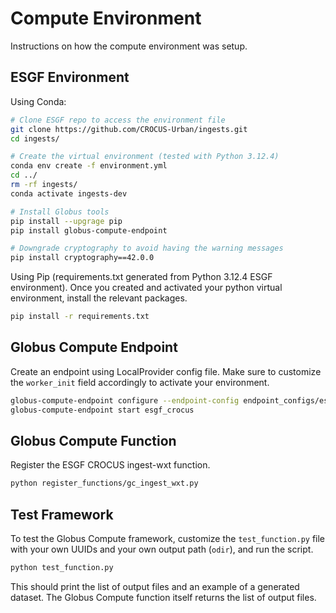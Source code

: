 # Compute Environment

Instructions on how the compute environment was setup.

## ESGF Environment

Using Conda:
```bash
# Clone ESGF repo to access the environment file
git clone https://github.com/CROCUS-Urban/ingests.git
cd ingests/

# Create the virtual environment (tested with Python 3.12.4)
conda env create -f environment.yml
cd ../
rm -rf ingests/
conda activate ingests-dev

# Install Globus tools
pip install --upgrage pip
pip install globus-compute-endpoint

# Downgrade cryptography to avoid having the warning messages
pip install cryptography==42.0.0
```

Using Pip (requirements.txt generated from Python 3.12.4 ESGF environment). Once you created and activated your python virtual environment, install the relevant packages.
```bash
pip install -r requirements.txt
```

## Globus Compute Endpoint

Create an endpoint using LocalProvider config file. Make sure to customize the `worker_init` field accordingly to activate your environment.
```bash
globus-compute-endpoint configure --endpoint-config endpoint_configs/esgf_crocus_config.yaml esgf_crocus
globus-compute-endpoint start esgf_crocus
```

## Globus Compute Function

Register the ESGF CROCUS ingest-wxt function.
```bash
python register_functions/gc_ingest_wxt.py
```

## Test Framework

To test the Globus Compute framework, customize the `test_function.py` file with your own UUIDs and your own output path (`odir`), and run the script.
```bash
python test_function.py
```
This should print the list of output files and an example of a generated dataset. The Globus Compute function itself returns the list of output files.
